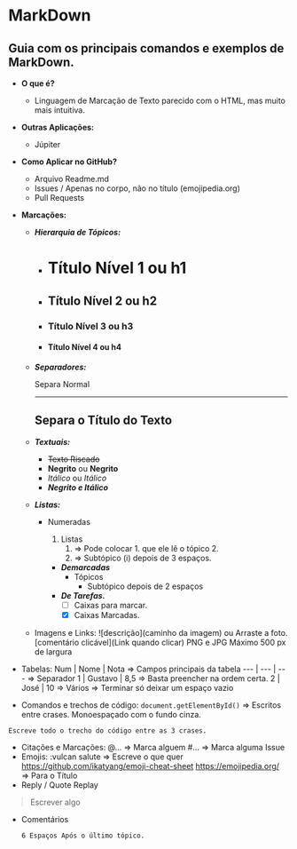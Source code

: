 # MarkDown
## Guia com os principais comandos e exemplos de MarkDown.

* __O que é?__
  * Linguagem de Marcação de Texto parecido com o HTML, mas muito mais intuitiva.
* __Outras Aplicações:__
  * Júpiter

* __Como Aplicar no GitHub?__
  * Arquivo Readme.md
  * Issues / Apenas no corpo, não no título (emojipedia.org)
  * Pull Requests

* __Marcações:__
  * __*Hierarquia de Tópicos:*__
    * # Título Nível 1 ou h1
    * ## Título Nível 2 ou h2
    * ### Título Nível 3 ou h3
    * #### Título Nível 4 ou h4
  * __*Separadores:*__
    
    Separa Normal
    ***
    Separa o Título do Texto
    ---
  * __*Textuais:*__
    * ~~Texto Riscado~~
    * **Negrito** ou __Negrito__
    * *Itálico* ou _Itálico_
    * __*Negrito e Itálico*__
  * __*Listas:*__
    * Numeradas
    
      1. Listas 
          1. => Pode colocar 1. que ele lê o tópico 2.
            1. => Subtópico (i) depois de 3 espaços.
      * __*Demarcadas*__    
        - Tópicos 
          * Subtópico depois de 2 espaços
      * __*De Tarefas.*__  
        * [ ] Caixas para marcar.
        * [x] Caixas Marcadas. 
  * Imagens e Links:
![descrição](caminho da imagem) ou Arraste a foto. 
[comentário clicável](Link quando clicar)
PNG e JPG
Máximo 500 px de largura
* Tabelas:
Num | Nome | Nota   => Campos principais da tabela
--- | --- | ---             => Separador
1 | Gustavo | 8,5     => Basta preencher na ordem certa.
2 | José | 10            => Vários
                                  => Terminar só deixar um espaço vazio
* Comandos e trechos de código:
`document.getElementById()`  => Escritos entre crases. Monoespaçado com o fundo cinza.
``` 
Escreve todo o trecho do código entre as 3 crases.
```
* Citações e Marcações:
@...  => Marca alguem
#...  => Marca alguma Issue
* Emojis:
:vulcan salute   => Escreve o que quer 
https://github.com/ikatyang/emoji-cheat-sheet
https://emojipedia.org/  => Para o Título
* Reply / Quote Replay
> Escrever algo
* Comentários

      6 Espaços Após o último tópico.
